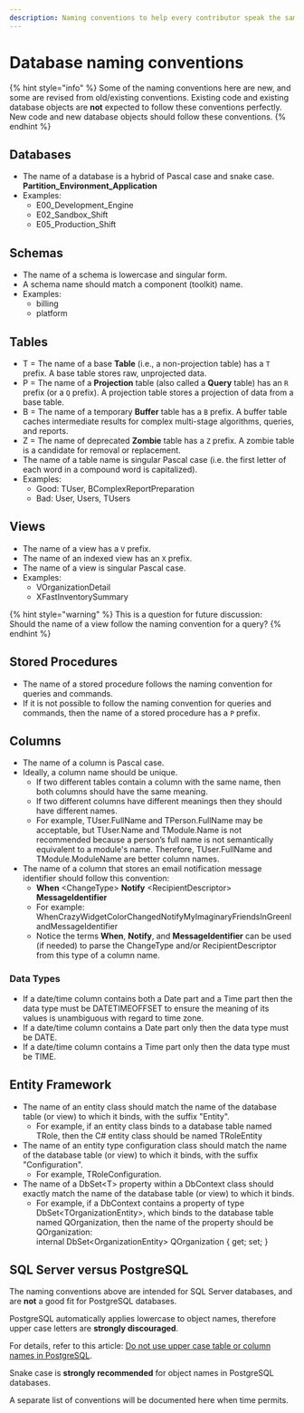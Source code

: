 ```yaml
---
description: Naming conventions to help every contributor speak the same schema
---
```


# Database naming conventions

{% hint style="info" %}
Some of the naming conventions here are new, and some are revised from old/existing conventions. Existing code and existing database objects are **not** expected to follow these conventions perfectly. New code and new database objects should follow these conventions.
{% endhint %}

## Databases

* The name of a database is a hybrid of Pascal case and snake case.\
  **Partition\_Environment\_Application**
* Examples:
  * E00\_Development\_Engine
  * E02\_Sandbox\_Shift
  * E05\_Production\_Shift

## Schemas

* The name of a schema is lowercase and singular form.
* A schema name should match a component (toolkit) name.
* Examples:
  * billing
  * platform

## Tables

* T = The name of a base **Table** (i.e., a non-projection table) has a `T` prefix. A base table stores raw, unprojected data.
* P = The name of a **Projection** table (also called a **Query** table) has an `R` prefix (or a `Q` prefix). A projection table stores a projection of data from a base table.
* B = The name of a temporary **Buffer** table has a `B` prefix. A buffer table caches intermediate results for complex multi-stage algorithms, queries, and reports.
* Z = The name of deprecated **Zombie** table has a `Z` prefix. A zombie table is a candidate for removal or replacement.
* The name of a table name is singular Pascal case (i.e. the first letter of each word in a compound word is capitalized).
* Examples:
  * Good: TUser, BComplexReportPreparation
  * Bad: User, Users, TUsers

## Views

* The name of a view has a `V` prefix.
* The name of an indexed view has an `X` prefix.
* The name of a view is singular Pascal case.
* Examples:
  * VOrganizationDetail
  * XFastInventorySummary

{% hint style="warning" %}
This is a question for future discussion: \
Should the name of a view follow the naming convention for a query?
{% endhint %}

## Stored Procedures

* The name of a stored procedure follows the naming convention for queries and commands.
* If it is not possible to follow the naming convention for queries and commands, then the name of a stored procedure has a `P` prefix.

## Columns

* The name of a column is Pascal case.
* Ideally, a column name should be unique.
  * If two different tables contain a column with the same name, then both columns should have the same meaning.
  * If two different columns have different meanings then they should have different names.
  * For example, TUser.FullName and TPerson.FullName may be acceptable, but TUser.Name and TModule.Name is not recommended because a person’s full name is not semantically equivalent to a module's name. Therefore, TUser.FullName and TModule.ModuleName are better column names.
* The name of a column that stores an email notification message identifier should follow this convention:
  * **When** \<ChangeType> **Notify** \<RecipientDescriptor> **MessageIdentifier**
  * For example: WhenCrazyWidgetColorChangedNotifyMyImaginaryFriendsInGreenlandMessageIdentifier
  * Notice the terms **When**, **Notify**, and **MessageIdentifier** can be used (if needed) to parse the ChangeType and/or RecipientDescriptor from this type of a column name.

### Data Types

* If a date/time column contains both a Date part and a Time part then the data type must be DATETIMEOFFSET to ensure the meaning of its values is unambiguous with regard to time zone.
* If a date/time column contains a Date part only then the data type must be DATE.
* If a date/time column contains a Time part only then the data type must be TIME.

## Entity Framework

* The name of an entity class should match the name of the database table (or view) to which it binds, with the suffix "Entity".
  * For example, if an entity class binds to a database table named TRole, then the C# entity class should be named TRoleEntity
* The name of an entity type configuration class should match the name of the database table (or view) to which it binds, with the suffix "Configuration".
  * For example, TRoleConfiguration.
* The name of a DbSet\<T> property within a DbContext class should exactly match the name of the database table (or view) to which it binds.
  * For example, if a DbContext contains a property of type DbSet\<TOrganizationEntity>, which binds to the database table named QOrganization, then the name of the property should be QOrganization:\
    internal DbSet\<OrganizationEntity> QOrganization { get; set; }

## SQL Server versus PostgreSQL

The naming conventions above are intended for SQL Server databases, and are **not** a good fit for PostgreSQL databases.

PostgreSQL automatically applies lowercase to object names, therefore upper case letters are **strongly discouraged**.&#x20;

For details, refer to this article: [Do not use upper case table or column names in PostgreSQL](https://wiki.postgresql.org/wiki/Don't_Do_This#Don.27t_use_upper_case_table_or_column_names).

Snake case is **strongly recommended** for object names in PostgreSQL databases.

A separate list of conventions will be documented here when time permits.

